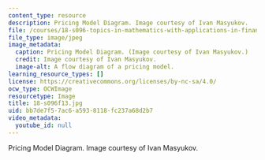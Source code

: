 ```yaml
---
content_type: resource
description: Pricing Model Diagram. Image courtesy of Ivan Masyukov.
file: /courses/18-s096-topics-in-mathematics-with-applications-in-finance-fall-2013/bb7de7f57ac6a5938118fc237a68d2b7_18-s096f13.jpg
file_type: image/jpeg
image_metadata:
  caption: Pricing Model Diagram. (Image courtesy of Ivan Masyukov.)
  credit: Image courtesy of Ivan Masyukov.
  image-alt: A flow diagram of a pricing model.
learning_resource_types: []
license: https://creativecommons.org/licenses/by-nc-sa/4.0/
ocw_type: OCWImage
resourcetype: Image
title: 18-s096f13.jpg
uid: bb7de7f5-7ac6-a593-8118-fc237a68d2b7
video_metadata:
  youtube_id: null
---
```

Pricing Model Diagram. Image courtesy of Ivan Masyukov.